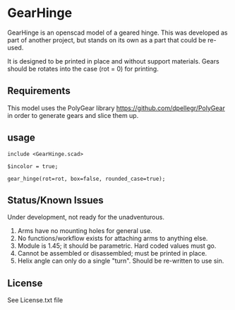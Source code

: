 # GearHinge

GearHinge is an openscad model of a geared hinge. This was developed as part 
of another project, but stands on its own as a part that could be re-used.

It is designed to be printed in place and without support materials. Gears
should be rotates into the case (rot = 0) for printing.

## Requirements

This model uses the PolyGear library https://github.com/dpellegr/PolyGear
in order to generate gears and slice them up.

## usage

```openscad
include <GearHinge.scad>

$incolor = true;

gear_hinge(rot=rot, box=false, rounded_case=true);
```

## Status/Known Issues

Under development, not ready for the unadventurous.

1. Arms have no mounting holes for general use.
2. No functions/workflow exists for attaching arms to anything else.
3. Module is 1.45; it should be parametric. Hard coded values must go.
4. Cannot be assembled or disassembled; must be printed in place.
5. Helix angle can only do a single "turn". Should be re-written to use sin.

## License

See License.txt file
